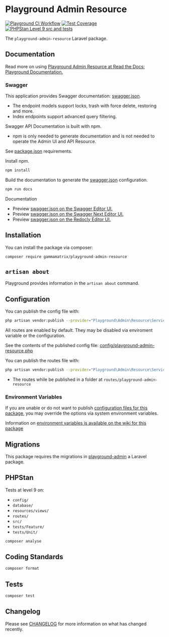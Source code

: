 # Playground Admin Resource

[![Playground CI Workflow](https://github.com/gammamatrix/playground-admin-resource/actions/workflows/ci.yml/badge.svg?branch=develop)](https://raw.githubusercontent.com/gammamatrix/playground-admin-resource/testing/develop/testdox.txt)
[![Test Coverage](https://raw.githubusercontent.com/gammamatrix/playground-admin-resource/testing/develop/coverage.svg)](tests)
[![PHPStan Level 9 src and tests](https://img.shields.io/badge/PHPStan-level%209-brightgreen)](.github/workflows/ci.yml#L120)

The `playground-admin-resource` Laravel package.

## Documentation

Read more on using [Playground Admin Resource at Read the Docs: Playground Documentation.](https://gammamatrix-playground.readthedocs.io/en/develop/components/admin.html)


### Swagger

This application provides Swagger documentation: [swagger.json](swagger.json).
- The endpoint models support locks, trash with force delete, restoring and more.
- Index endpoints support advanced query filtering.

Swagger API Documentation is built with npm.
- npm is only needed to generate documentation and is not needed to operate the Admin UI and API Resource.

See [package.json](package.json) requirements.

Install npm.

```sh
npm install
```

Build the documentation to generate the [swagger.json](swagger.json) configuration.

```sh
npm run docs
```

Documentation
- Preview [swagger.json on the Swagger Editor UI.](https://editor.swagger.io/?url=https://raw.githubusercontent.com/gammamatrix/playground-admin-resource/develop/swagger.json)
- Preview [swagger.json on the Swagger Next Editor UI.](https://editor-next.swagger.io/?url=https://raw.githubusercontent.com/gammamatrix/playground-admin-resource/develop/swagger.json)
- Preview [swagger.json on the Redocly Editor UI.](https://redocly.github.io/redoc/?url=https://raw.githubusercontent.com/gammamatrix/playground-admin-resource/develop/swagger.json)

## Installation

You can install the package via composer:

```bash
composer require gammamatrix/playground-admin-resource
```

## `artisan about`

Playground provides information in the `artisan about` command.

<!-- <img src="resources/docs/artisan-about-playground-admin-resource.png" alt="screenshot of artisan about command with Playground Admin Resource."> -->

## Configuration

You can publish the config file with:

```bash
php artisan vendor:publish --provider="Playground\Admin\Resource\ServiceProvider" --tag="playground-config"
```

All routes are enabled by default. They may be disabled via enviroment variable or the configuration.

See the contents of the published config file: [config/playground-admin-resource.php](config/playground-admin-resource.php)

You can publish the routes file with:
```bash
php artisan vendor:publish --provider="Playground\Admin\Resource\ServiceProvider" --tag="playground-routes"
```
- The routes while be published in a folder at `routes/playground-admin-resource`

### Environment Variables

If you are unable or do not want to publish [configuration files for this package](config/playground-admin-resource.php),
you may override the options via system environment variables.

Information on [environment variables is available on the wiki for this package](https://github.com/gammamatrix/playground-admin-resource/wiki/Environment-Variables)


## Migrations

This package requires the migrations in [playground-admin](https://github.com/gammamatrix/playground-admin) a Laravel package.

## PHPStan

Tests at level 9 on:
- `config/`
- `database/`
- `resources/views/`
- `routes/`
- `src/`
- `tests/Feature/`
- `tests/Unit/`

```sh
composer analyse
```

## Coding Standards

```sh
composer format
```

## Tests

```sh
composer test
```

## Changelog

Please see [CHANGELOG](CHANGELOG.md) for more information on what has changed recently.
